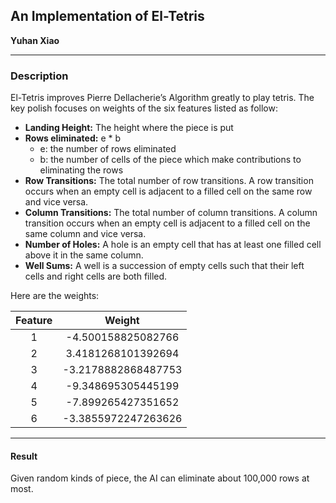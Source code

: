 ## An Implementation of El-Tetris

**Yuhan Xiao**

------

### Description

El-Tetris improves Pierre Dellacherie’s Algorithm greatly to play  tetris. The key polish focuses on weights of the six features listed as follow:

- **Landing Height:** The height where the piece is put 
- **Rows eliminated:** e * b
  - e:  the number of rows eliminated
  - b:  the number of cells of the piece which make contributions to eliminating the rows
- **Row Transitions:** The total number of row transitions. A row transition occurs when an empty cell is adjacent to a filled cell on the same row and vice versa.
- **Column Transitions:** The total number of column transitions. A column transition occurs when an empty cell is adjacent to a filled cell on the same column and vice versa.
- **Number of Holes:** A hole is an empty cell that has at least one filled cell above it in the same column.
- **Well Sums:** A well is a succession of empty cells such that their left cells and right cells are both filled.



Here are the weights:

| Feature |       Weight        |
| :-----: | :-----------------: |
|    1    | -4.500158825082766  |
|    2    | 3.4181268101392694  |
|    3    | -3.2178882868487753 |
|    4    | -9.348695305445199  |
|    5    | -7.899265427351652  |
|    6    | -3.3855972247263626 |





------

#### Result

Given random kinds of piece, the AI can eliminate about 100,000 rows at most.
